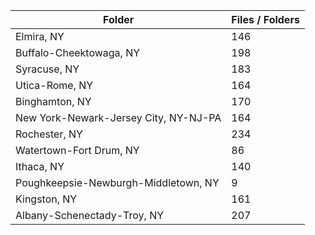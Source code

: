 | Folder                                |   Files / Folders |
|---------------------------------------|-------------------|
| Elmira, NY                            |               146 |
| Buffalo-Cheektowaga, NY               |               198 |
| Syracuse, NY                          |               183 |
| Utica-Rome, NY                        |               164 |
| Binghamton, NY                        |               170 |
| New York-Newark-Jersey City, NY-NJ-PA |               164 |
| Rochester, NY                         |               234 |
| Watertown-Fort Drum, NY               |                86 |
| Ithaca, NY                            |               140 |
| Poughkeepsie-Newburgh-Middletown, NY  |                 9 |
| Kingston, NY                          |               161 |
| Albany-Schenectady-Troy, NY           |               207 |